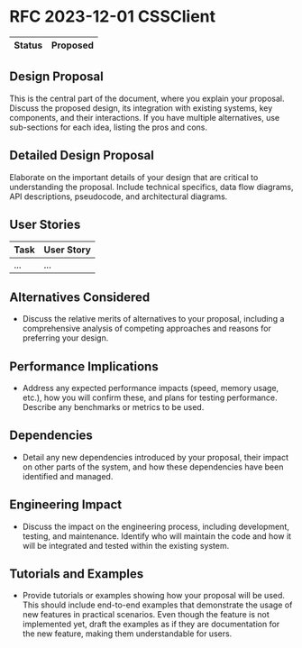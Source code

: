 # RFC 2023-12-01 CSSClient

| Status | Proposed |
|:-------|:---------|

## Design Proposal

This is the central part of the document, where you explain your proposal. Discuss the proposed design, its integration with existing systems, key components, and their interactions. If you have multiple alternatives, use sub-sections for each idea, listing the pros and cons.

## Detailed Design Proposal

Elaborate on the important details of your design that are critical to understanding the proposal. Include technical specifics, data flow diagrams, API descriptions, pseudocode, and architectural diagrams.

## User Stories

| Task | User Story |
|------|------------|
| ...  | ...        |


## Alternatives Considered

- Discuss the relative merits of alternatives to your proposal, including a comprehensive analysis of competing approaches and reasons for preferring your design.

## Performance Implications

- Address any expected performance impacts (speed, memory usage, etc.), how you will confirm these, and plans for testing performance. Describe any benchmarks or metrics to be used.

## Dependencies

- Detail any new dependencies introduced by your proposal, their impact on other parts of the system, and how these dependencies have been identified and managed.

## Engineering Impact

- Discuss the impact on the engineering process, including development, testing, and maintenance. Identify who will maintain the code and how it will be integrated and tested within the existing system.

## Tutorials and Examples

- Provide tutorials or examples showing how your proposal will be used. This should include end-to-end examples that demonstrate the usage of new features in practical scenarios. Even though the feature is not implemented yet, draft the examples as if they are documentation for the new feature, making them understandable for users.
